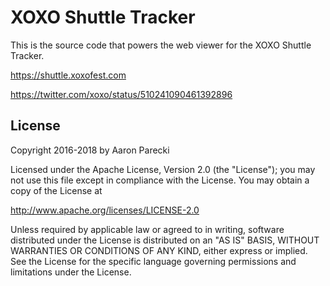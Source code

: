 XOXO Shuttle Tracker
====================

This is the source code that powers the web viewer for the XOXO Shuttle Tracker.

https://shuttle.xoxofest.com

https://twitter.com/xoxo/status/510241090461392896



License
-------

Copyright 2016-2018 by Aaron Parecki

Licensed under the Apache License, Version 2.0 (the "License"); you may not use this file except in compliance with the License. You may obtain a copy of the License at

http://www.apache.org/licenses/LICENSE-2.0

Unless required by applicable law or agreed to in writing, software distributed under the License is distributed on an "AS IS" BASIS, WITHOUT WARRANTIES OR CONDITIONS OF ANY KIND, either express or implied. See the License for the specific language governing permissions and limitations under the License.

